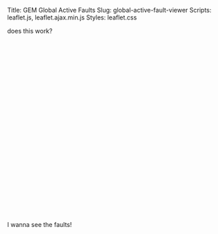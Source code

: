 Title: GEM Global Active Faults
Slug: global-active-fault-viewer
Scripts: leaflet.js, leaflet.ajax.min.js
Styles: leaflet.css

does this work?

<div id="mapid" style="width: 600px; height: 400px;"></div>
<script>

  var mymap = L.map('mapid').setView([31.1, 83.3], 8);

	L.tileLayer('https://api.tiles.mapbox.com/v4/{id}/{z}/{x}/{y}.png?access_token=pk.eyJ1IjoibWFwYm94IiwiYSI6ImNpejY4NXVycTA2emYycXBndHRqcmZ3N3gifQ.rJcFIG214AriISLbB6B5aw', {
		maxZoom: 18,
		attribution: 'Map data &copy; <a href="http://openstreetmap.org">OpenStreetMap</a> contributors, ' +
			'<a href="http://creativecommons.org/licenses/by-sa/2.0/">CC-BY-SA</a>, ' +
			'Imagery © <a href="http://mapbox.com">Mapbox</a>',
		id: 'mapbox.streets'
	}).addTo(mymap);

  var faults = new 
  L.geoJson.ajax("https://raw.githubusercontent.com/cossatot/gem-global-active-faults/master/geojson/gem_active_faults.geojson",{dataType:"jsonp"});

  faults.addTo(mymap)


</script>

I wanna see the faults!

